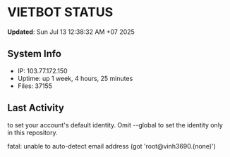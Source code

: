 # VIETBOT STATUS
**Updated**: Sun Jul 13 12:38:32 AM +07 2025

## System Info
- IP: 103.77.172.150
- Uptime: up 1 week, 4 hours, 25 minutes
- Files: 37155

## Last Activity

to set your account's default identity.
Omit --global to set the identity only in this repository.

fatal: unable to auto-detect email address (got 'root@vinh3690.(none)')

